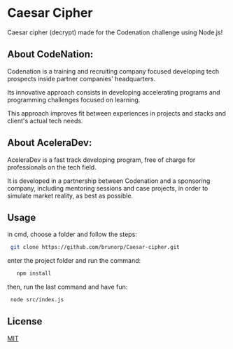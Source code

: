 # Caesar Cipher
 
Caesar cipher (decrypt) made for the Codenation challenge using Node.js!

## About CodeNation:
Codenation is a training and recruiting company focused developing tech prospects inside partner companies' headquarters.

Its innovative approach consists in developing accelerating programs and programming challenges focused on learning.

This approach improves fit between experiences in projects and stacks and client's actual tech needs.

## About AceleraDev:
AceleraDev is a fast track developing program, free of charge for professionals on the tech field.

It is developed in a partnership between Codenation and a sponsoring company, including mentoring sessions and case projects, in order to simulate market reality, as best as possible.

## Usage

in cmd, choose a folder and follow the steps:
 ```bash
  git clone https://github.com/brunorp/Caesar-cipher.git
 ```

enter the project folder and run the command:
 ```bash
    npm install
 ```

then, run the last command and have fun:
 ```bash
  node src/index.js
 ```
 
## License
 
[MIT](https://choosealicense.com/licenses/mit/) 
